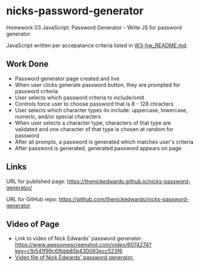 # nicks-password-generator
Homework 03 JavaScript: Password Generator - Write JS for password generator

JavaScript written per accepatance criteria listed in [W3-hw_README.md](W3-hw_README.md).

## Work Done
* Password generator page created and live
* When user clicks generate password button, they are prompted for password criteria
* User selects which password criteria to include/omit
* Controls force user to choose password that is 8 - 128 chracters
* User selects which character types ito include: uppercase, lowercase, numeric, and/or special characters
* When user selects a character type, characters of that type are validated and one character of that type is chosen at random for password
* After all prompts, a password is generated which matches user's criteria
* After password is generated, generated password appears on page

## Links
URL for published page: https://thenickedwards.github.io/nicks-password-generator/

URL for GitHub repo: https://github.com/thenickedwards/nicks-password-generator

## Video of Page
* Link to video of Nick Edwards' password generator: https://www.awesomescreenshot.com/video/6074274?key=c1b541f99c6fbbb85b430093ecc523f6
* [Video file of Nick Edwards' password generator.](Develop/Nick's_Password_Generator.mp4)